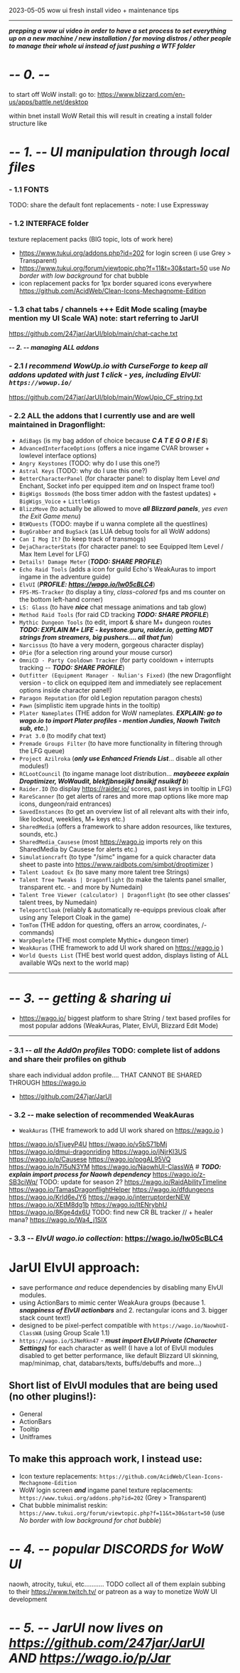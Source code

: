 2023-05-05 wow ui fresh install video + maintenance tips


----
***prepping a wow ui video in order to have a set process to set everything up on a new machine / new installation / for moving distros / other people to manage their whole ui instead of just pushing a WTF folder***


# ***-- 0. --***
to start off WoW install: 
go to: https://www.blizzard.com/en-us/apps/battle.net/desktop

within bnet install WoW Retail
this will result in creating a install folder structure like


# ***-- 1. -- UI manipulation through local files***
### - 1.1 FONTS
TODO: share the default font replacements - note: I use Expressway

### - 1.2 INTERFACE folder


texture replacement packs (BIG topic, lots of work here)
- https://www.tukui.org/addons.php?id=202 for login screen (i use Grey > Transparent)
- https://www.tukui.org/forum/viewtopic.php?f=11&t=30&start=50 use *No border with low background* for chat bubble
- icon replacement packs for 1px border squared icons everywhere https://github.com/AcidWeb/Clean-Icons-Mechagnome-Edition


### - 1.3 chat tabs / channels +++ Edit Mode scaling (maybe mention my UI Scale WA) note: start referring to JarUI
https://github.com/247jar/JarUI/blob/main/chat-cache.txt



***-- 2. -- managing ALL addons***


### - 2.1 ***I recommend WowUp.io with CurseForge to keep all addons updated with just 1 click - yes, including ElvUI: ``https://wowup.io/``***

https://github.com/247jar/JarUI/blob/main/WowUpio_CF_string.txt



### - 2.2 ALL the addons that I currently use and are well maintained in Dragonflight:

- `AdiBags` (is my bag addon of choice because ***C A T E G O R I E S***)
- `AdvancedInterfaceOptions` (offers a nice ingame CVAR browser + lowlevel interface options)
- `Angry Keystones` (TODO: why do I use this one?)
- `Astral Keys` (TODO: why do I use this one?)
- `BetterCharacterPanel` (for character panel: to display Item Level *and* Enchant, Socket info per equipped item *and* on Inspect frame too!)
- ``BigWigs Bossmods`` (the boss timer addon with the fastest updates) + ``BigWigs_Voice`` + ``LittleWigs``
- `BlizzMove` (to actually be allowed to move ***all Blizzard panels***, *yes even the Exit Game menu*)
- `BtWQuests` (TODO: maybe if u wanna complete all the questlines)
- `BugGrabber` and `BugSack` (as LUA debug tools for all WoW addons)
- `Can I Mog It?` (to keep track of transmogs)
- `DejaCharacterStats` (for character panel: to see Equipped Item Level / Max Item Level for LFG)
- `Details! Damage Meter` (***TODO: SHARE PROFILE***)
- `Echo Raid Tools` (adds a icon for guild Echo's WeakAuras to import ingame in the adventure guide)
- `ElvUI` (***PROFILE: https://wago.io/lw05cBLC4***)
- `FPS-MS-Tracker` (to display a tiny, *class-colored* fps and ms counter on the bottom left-hand corner)
- `LS: Glass` (to have ***nice*** chat message animations and tab glow)
- ``Method Raid Tools`` (for raid CD tracking ***TODO: SHARE PROFILE***)
- ``Mythic Dungeon Tools`` (to edit, import & share M+ dungeon routes ***TODO: EXPLAIN M+ LIFE - keystone.guru, raider.io, getting MDT strings from streamers, big pushers.... all that fun***)
- `Narcissus` (to have a very modern, gorgeous character display)
- `OPie` (for a selection ring around your mouse cursor)
- `OmniCD - Party Cooldown Tracker` (for party cooldown + interrupts tracking -- ***TODO: SHARE PROFILE***)
- `Outfitter (Equipment Manager - Nulian's Fixed)` (the new Dragonflight version - to click on equipped item and immediately see replacement options inside character panel!)
- `Paragon Reputation` (for old Legion reputation paragon chests)
- `Pawn` (simplistic item upgrade hints in the tooltip)
- `Plater Nameplates` (THE addon for WoW nameplates. ***EXPLAIN: go to wago.io to import Plater profiles - mention Jundies, Naowh Twitch sub, etc.***)
- `Prat 3.0` (to modify chat text)
- `Premade Groups Filter` (to have more functionality in filtering through the LFG queue)
- `Project Azilroka` (***only use Enhanced Friends List***... disable all other modules!)
- `RCLootCouncil` (to ingame manage loot distribution... ***maybeeee explain Droptimizer, WoWaudit, blekfjbnsejikf bnsikjf nsuikdf b***)
- `Raider.IO` (to display https://raider.io/ scores, past keys in tooltip in LFG)
- `RareScanner` (to get alerts of rares and more map options like more map icons, dungeon/raid entrances)
- `SavedInstances` (to get an overview list of all relevant alts with their info, like lockout, weeklies, M+ keys etc.)
- `SharedMedia` (offers a framework to share addon resources, like textures, sounds, etc.)
- `SharedMedia_Causese` (most https://wago.io imports rely on this SharedMedia by Causese for alerts etc.)
- `Simulationcraft` (to type "/simc" ingame for a quick character data sheet to paste into https://www.raidbots.com/simbot/droptimizer )
- `Talent Loadout Ex` (to save many more talent tree Strings)
- `Talent Tree Tweaks | Dragonflight` (to make the talents panel smaller, transparent etc. - and more by Numedain)
- `Talent Tree Viewer (calculator) | Dragonflight` (to see other classes' talent trees, by Numedain)
- `TeleportCloak` (reliably & automatically re-equipps previous cloak after using any Teleport Cloak in the game)
- `TomTom` (THE addon for questing, offers an arrow, coordinates, /-commands)
- `WarpDeplete` (THE most complete Mythic+ dungeon timer)
- ``WeakAuras`` (THE framework to add UI work shared on https://wago.io )
- `World Quests List` (THE best world quest addon, displays listing of ALL available WQs next to the world map)


----
# ***-- 3. -- getting & sharing ui*** 

- https://wago.io/ biggest platform to share String / text based profiles for most popular addons (WeakAuras, Plater, ElvUI, Blizzard Edit Mode)

----


### - 3.1 -- ***all the AddOn profiles*** TODO: complete list of addons and share their profiles on github

share each individual addon profile.... THAT CANNOT BE SHARED THROUGH https://wago.io 

- https://github.com/247jar/JarUI


### - 3.2 -- make selection of recommended WeakAuras
- ``WeakAuras`` (THE framework to add UI work shared on https://wago.io ) 

https://wago.io/sTjueyP4U
https://wago.io/v5bS71bMj
https://wago.io/dmui-dragonriding
https://wago.io/jNjrKl3US
https://wago.io/p/Causese
https://wago.io/pogAL95VQ
https://wago.io/n7l5uN3YM
https://wago.io/NaowhUI-ClassWA # ***TODO: explain import process for Naowh dependency***
https://wago.io/z-SB3ciWq/ TODO: update for season 2?
https://wago.io/RaidAbilityTimeline
https://wago.io/TamasDragonflightHelper
https://wago.io/dfdungeons
https://wago.io/KrId6eJY6
https://wago.io/interruptorderNEW
https://wago.io/XEtM8dg1b
https://wago.io/ltENrybhU
https://wago.io/8Kge4dx6U TODO: find new CR BL tracker // + healer mana?
https://wago.io/Wa4_j1SIX



### - 3.3 -- ***ElvUI wago.io collection***: https://wago.io/lw05cBLC4


# JarUI ElvUI approach:
- save performance *and* reduce dependencies by disabling many ElvUI modules.
- using ActionBars to mimic center WeakAura groups (because 1. ***snappiness of ElvUI actionbars*** and 2. rectangular icons and 3. bigger stack count text!) 
- designed to be pixel-perfect compatible with ``https://wago.io/NaowhUI-ClassWA`` (using Group Scale 1.1)
- ``https://wago.io/SJNeRkn47`` - ***must import ElvUI Private (Character Settings)*** for each character as well! (I have a lot of ElvUI modules disabled to get better performance, like default Blizzard UI skinning, map/minimap, chat, databars/texts, buffs/debuffs and more...)

## Short list of ElvUI modules that are being used (no other plugins!):
- General
- ActionBars
- Tooltip
- Unitframes

## To make this approach work, I instead use:
- Icon texture replacements: ``https://github.com/AcidWeb/Clean-Icons-Mechagnome-Edition``
- WoW login screen ***and*** ingame panel texture replacements: ``https://www.tukui.org/addons.php?id=202`` (Grey > Transparent)
- Chat bubble minimalist reskin: ``https://www.tukui.org/forum/viewtopic.php?f=11&t=30&start=50`` (use *No border with low background for chat bubble*)




# ***-- 4. -- popular DISCORDS for WoW UI***
naowh, atrocity, tukui, etc...........
TODO collect all of them
explain subbing to their https://www.twitch.tv/ or patreon as a way to monetize WoW UI development


# ***-- 5. -- JarUI now lives on https://github.com/247jar/JarUI AND https://wago.io/p/Jar***





